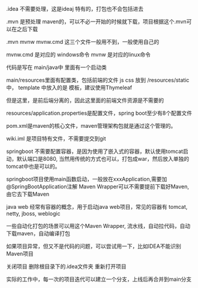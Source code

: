 
.idea 不需要处理，这是ideaj 特有的，打包也不会包括进去

.mvn 是预处理 maven的，可以不必一开始的时候就下载，项目根据这个.mvn可以在之后下载

.mvn mvnw mvnw.cmd 这三个文件一般用不到，一般使用自己的

mvnw.cmd 是对应的 windows命令
mvnw 是对应的linux命令

代码是写在 main/java中
里面有一个启动类

main/resources里面有配置类，包括前端的文件
js css 放到 /resources/static中，
template 中放入的是 模板，建议使用Thymeleaf 

但是这里，是前后端分离的，因此这里面的前端文件资源是不需要的

resources/application.properties是配置文件，spring boot至少有8个配置文件

pom.xml是maven的核心文件，maven管理架构包就是通过这个管理的。

wiki.iml 是项目特有文件，不需要提交到git

springboot 不需要配置容器，是因为使用了嵌入式的容器，默认使用tomcat启动，默认端口是8080, 当然用传统的方式也可以，打包成war，然后放入单独的tomcat中也是可以的。

springboot项目使用main函数启动，一般放在xxxApplication,需要加@SpringBootApplication注解
Maven Wrapper可以不需要提前下载好Maven, 由它去下载Maven

java web 经常有容器的概念，用于启动java web项目，常见的容器有 tomcat, netty, jboss, weblogic

一些自动化打包的场景可以用这个Maven Wrapper, 流水线，自动拉代码，自动下载maven，自动编译打包

如果项目异常，但又不是代码的问题，可以尝试用一下，比如IDEA不能识别Maven项目

关闭项目
删除根目录下的.idea文件夹
重新打开项目

实际的工作中，每一次的项目迭代可以建立一个分支，上线后再合并到main分支


